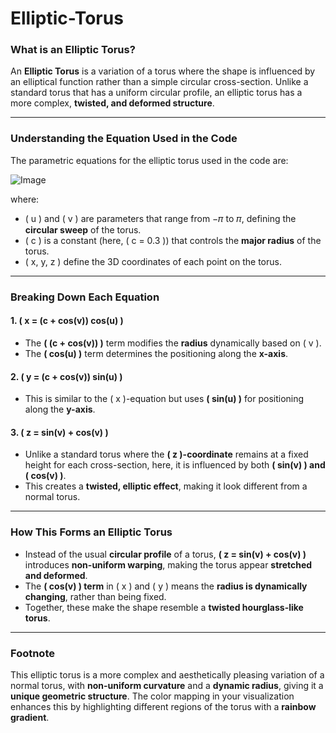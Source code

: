# Elliptic-Torus

### **What is an Elliptic Torus?**  
An **Elliptic Torus** is a variation of a torus where the shape is influenced by an elliptical function rather than a simple circular cross-section. Unlike a standard torus that has a uniform circular profile, an elliptic torus has a more complex, **twisted, and deformed structure**.

---

### **Understanding the Equation Used in the Code**  

The parametric equations for the elliptic torus used in the code are:

![Image](https://github.com/user-attachments/assets/8d985046-efb1-480d-8683-84c7101563ed)

where:  
- \( u \) and \( v \) are parameters that range from −𝜋 to 𝜋, defining the **circular sweep** of the torus.
- \( c \) is a constant (here, \( c = 0.3 \)) that controls the **major radius** of the torus.
- \( x, y, z \) define the 3D coordinates of each point on the torus.

---

### **Breaking Down Each Equation**
#### **1. \( x = (c + cos(v)) cos(u) \)**
- The **\( (c + cos(v)) \)** term modifies the **radius** dynamically based on \( v \).
- The **\( cos(u) \)** term determines the positioning along the **x-axis**.

#### **2. \( y = (c + cos(v)) sin(u) \)**
- This is similar to the \( x \)-equation but uses **\( sin(u) \)** for positioning along the **y-axis**.

#### **3. \( z = sin(v) + cos(v) \)**
- Unlike a standard torus where the **\( z \)-coordinate** remains at a fixed height for each cross-section, here, it is influenced by both **\( sin(v) \) and \( cos(v) \)**.
- This creates a **twisted, elliptic effect**, making it look different from a normal torus.

---

### **How This Forms an Elliptic Torus**
- Instead of the usual **circular profile** of a torus, **\( z = sin(v) + cos(v) \)** introduces **non-uniform warping**, making the torus appear **stretched and deformed**.
- The **\( cos(v) \) term** in \( x \) and \( y \) means the **radius is dynamically changing**, rather than being fixed.
- Together, these make the shape resemble a **twisted hourglass-like torus**.

---

### **Footnote**
This elliptic torus is a more complex and aesthetically pleasing variation of a normal torus, with **non-uniform curvature** and a **dynamic radius**, giving it a **unique geometric structure**. The color mapping in your visualization enhances this by highlighting different regions of the torus with a **rainbow gradient**.
